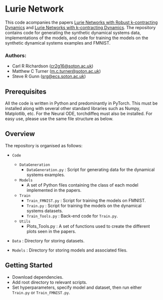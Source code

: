 # Lurie Network
This code acompanies the papers [Lurie Networks with Robust k-contracting Dynamics](https://openreview.net/forum?id=3Jm4dbrKGZ) and [Lurie Networks with k-contracting Dynamics](https://openreview.net/forum?id=RaAYeCxj1u). The repository contains code for generating the synthetic dynamical systems data, implementations of the models, and code for training the models on the synthetic dynamical systems examples and FMNIST. 

### Authors:
* Carl R Richardson (cr2g16@soton.ac.uk)
* Matthew C Turner (m.c.turner@soton.ac.uk)
* Steve R Gunn (srg@ecs.soton.ac.uk)

## Prerequisites
All the code is written in Python and predominantly in PyTorch. This must be installed along with several other standard libraries such as Numpy, Matplotlib, etc. For the Neural ODE, torchdiffeq must also be installed. For easy use, please use the same file structure as below.

## Overview
The repository is organised as follows:
* `Code`
  * `DataGeneration`
    *  `DataGeneration.py` : Script for generating data for the dynamical systems examples.
  * `Models`
    * A set of Python files containing the class of each model implemented in the papers.
  * `Train`
    * `Train_FMNIST.py` : Script for training the models on FMNIST.
    * `Train.py` : Script for training the models on the dynamical systems datasets.
    * `Train_Tools.py` : Back-end code for `Train.py`.
  * `Utils`
    * Plots_Tools.py : A set of functions used to create the different plots seen in the papers.

 * `Data` : Directory for storing datasets.
 * `Models` : Directory for storing models and associated files.

## Getting Started
- Download dependencies.
- Add root directory to relevant scripts.
- Set hyperparameters, specify model and dataset, then run either `Train.py` or `Train_FMNIST.py`.
